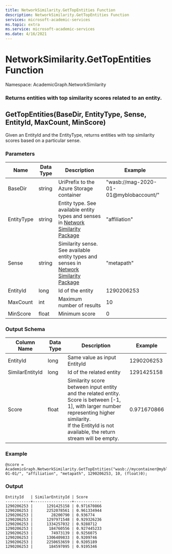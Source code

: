 ```yaml
---
title: NetworkSimilarity.GetTopEntities Function
description: NetworkSimilarity.GetTopEntities Function
services: microsoft-academic-services
ms.topic: extra
ms.service: microsoft-academic-services
ms.date: 4/16/2021
---
```

# NetworkSimilarity.GetTopEntities Function

Namespace: AcademicGraph.NetworkSimilarity

### Returns entities with top similarity scores related to an entity.

## GetTopEntities(BaseDir, EntityType, Sense, EntityId, MaxCount, MinScore)

Given an EntityId and the EntityType, returns entities with top similarity scores based on a particular sense.

### Parameters

| Name | Data Type | Description | Example |
| --- | --- | --- | --- |
| BaseDir | string | UriPrefix to the Azure Storage container | "wasb://mag-2020-01-01@myblobaccount/" |
| EntityType | string | Entity type. See available entity types and senses in [Network Similarity Package](network-similarity.md#available-senses) | "affiliation" |
| Sense | string | Similarity sense. See available entity types and senses in [Network Similarity Package](network-similarity.md#available-senses) | "metapath" |
| EntityId | long | Id of the entity | 1290206253 |
| MaxCount | int | Maximum number of results | 10 |
| MinScore | float | Minimum score | 0 |

### Output Schema

| Column Name | Data Type | Description | Example |
| --- | --- | --- | --- |
| EntityId | long | Same value as input EntityId | 1290206253 |
| SimilarEntityId | long | Id of the related entity | 1291425158 |
| Score | float | Similarity score between input entity and the related entity. <br> Score is between [-1, 1], with larger number representing higher similarity. <br> If the EntityId is not available, the return stream will be empty. | 0.971670866 |

### Example

   ```U-SQL
   @score = AcademicGraph.NetworkSimilarity.GetTopEntities("wasb://mycontainer@myblobaccount/mag/2020-01-01/", "affiliation", "metapath", 1290206253, 10, (float)0);
   ```

### Output

   ```
   EntityId   | SimilarEntityId | Score
   -----------+-----------------+------------
   1290206253 |      1291425158 | 0.971670866
   1290206253 |      2252078561 | 0.961334944
   1290206253 |        28200790 | 0.936774
   1290206253 |      1297971548 | 0.929326236
   1290206253 |      1334257032 | 0.9288712
   1290206253 |       184760556 | 0.927445233
   1290206253 |        74973139 | 0.9256075
   1290206253 |      1306409833 | 0.9209746
   1290206253 |      2250653659 | 0.9205189
   1290206253 |       184597095 | 0.9195346
   ```
